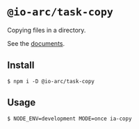 # `@io-arc/task-copy`

Copying files in a directory.

See the [documents](https://io-arc.tech/plugins/task-copy.html).

## Install

```shell
$ npm i -D @io-arc/task-copy
```

## Usage

```
$ NODE_ENV=development MODE=once ia-copy
```
